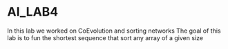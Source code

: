 # AI_LAB4
In this lab we worked on CoEvolution and sorting networks
The goal of this lab is to fun the shortest sequence that sort any array of a given size 
